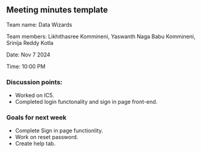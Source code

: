 ## Meeting minutes template

Team name: Data Wizards

Team members: Likhithasree Kommineni, Yaswanth Naga Babu Kommineni, Srinija Reddy Kotla 

Date: Nov 7 2024

Time: 10:00 PM

### Discussion points: 

* Worked on IC5.
* Completed login functonality and sign in page front-end.

### Goals for next week

* Complete Sign in page functionlity.
* Work on reset password.
* Create help tab.
